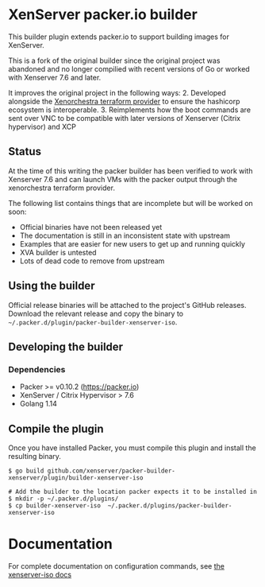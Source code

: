 # XenServer packer.io builder

This builder plugin extends packer.io to support building images for XenServer. 

This is a fork of the original builder since the original project was abandoned and no longer compilied with recent versions of Go or worked with Xenserver 7.6 and later.

It improves the original project in the following ways:
2. Developed alongside the [Xenorchestra terraform provider](https://github.com/ddelnano/terraform-provider-xenorchestra) to ensure the hashicorp ecosystem is interoperable.
3. Reimplements how the boot commands are sent over VNC to be compatible with later versions of Xenserver (Citrix hypervisor) and XCP

## Status

At the time of this writing the packer builder has been verified to work with Xenserver 7.6 and can launch VMs with the packer output through the xenorchestra terraform provider.

The following list contains things that are incomplete but will be worked on soon:
- Official binaries have not been released yet
- The documentation is still in an inconsistent state with upstream
- Examples that are easier for new users to get up and running quickly
- XVA builder is untested
- Lots of dead code to remove from upstream

## Using the builder

Official release binaries will be attached to the project's GitHub releases. Download the relevant release and copy the binary to `~/.packer.d/plugin/packer-builder-xenserver-iso`.

## Developing the builder

### Dependencies
* Packer >= v0.10.2 (https://packer.io)
* XenServer / Citrix Hypervisor > 7.6
* Golang 1.14

## Compile the plugin

Once you have installed Packer, you must compile this plugin and install the
resulting binary.

```shell
$ go build github.com/xenserver/packer-builder-xenserver/plugin/builder-xenserver-iso

# Add the builder to the location packer expects it to be installed in
$ mkdir -p ~/.packer.d/plugins/
$ cp builder-xenserver-iso  ~/.packer.d/plugins/packer-builder-xenserver-iso
```

# Documentation

For complete documentation on configuration commands, see [the
xenserver-iso docs](docs/builders/xenserver-iso.html.markdown)
